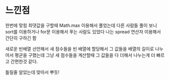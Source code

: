 # 느낀점 
한번에 맞힘 최댓값을 구할때 Math.max 이용해서 풀었는데 다른 사람들 풀이 보니 sort를 이용하거나 for문 이용해서 푸는 사람도 있었다 나는 spread 연산자 이용해서 간단히 구하긴 함 

새로운 빈배열 선언해서 새 점수들을 빈 배열에 할당해서 그 값들을 배열의 길이로 나누어서 평균을 구했는데 그냥 새 점수들을 계산할때 그 값들을 다 더해서 나누는게 더 빠르고 간편한것 같다. 

틀릴줄 알았는데 맞아서 뿌듯!
